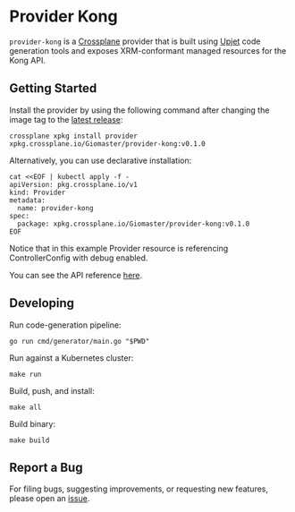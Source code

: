 # Provider Kong

`provider-kong` is a [Crossplane](https://crossplane.io/) provider that
is built using [Upjet](https://github.com/crossplane/upjet) code
generation tools and exposes XRM-conformant managed resources for the
Kong API.

## Getting Started

Install the provider by using the following command after changing the image tag
to the [latest release](https://marketplace.upbound.io/providers/Giomaster/provider-kong):
```
crossplane xpkg install provider xpkg.crossplane.io/Giomaster/provider-kong:v0.1.0
```

Alternatively, you can use declarative installation:
```
cat <<EOF | kubectl apply -f -
apiVersion: pkg.crossplane.io/v1
kind: Provider
metadata:
  name: provider-kong
spec:
  package: xpkg.crossplane.io/Giomaster/provider-kong:v0.1.0
EOF
```

Notice that in this example Provider resource is referencing ControllerConfig with debug enabled.

You can see the API reference [here](https://doc.crds.dev/github.com/Giomaster/provider-kong).

## Developing

Run code-generation pipeline:
```console
go run cmd/generator/main.go "$PWD"
```

Run against a Kubernetes cluster:

```console
make run
```

Build, push, and install:

```console
make all
```

Build binary:

```console
make build
```

## Report a Bug

For filing bugs, suggesting improvements, or requesting new features, please
open an [issue](https://github.com/Giomaster/provider-kong/issues).

